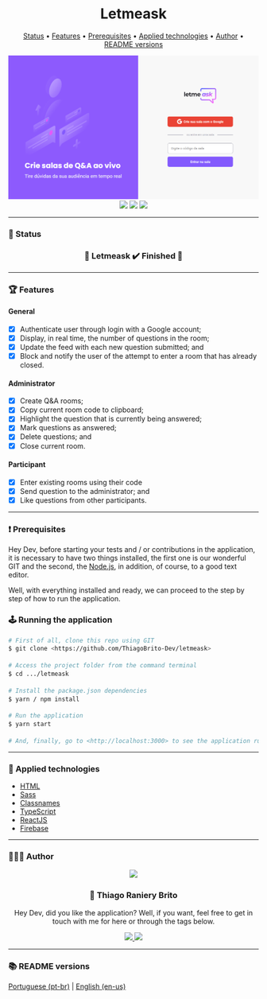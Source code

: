 <div align="center">
  <div>
    <h1>Letmeask</h1>
    <p>
      <a href="#-status">Status</a> •
      <a href="#-features">Features</a> •
      <a href="#%EF%B8%8F-prerequisites">Prerequisites</a> •
      <a href="#-applied-technologies">Applied technologies</a> •
      <a href="#-author">Author</a> •
      <a href="#-readme-versions">README versions</a>
    </p>
    <img src="./.github/letmeask.png" />
  </div>

  <div>
    <img src="https://img.shields.io/github/license/ThiagoBrito-Dev/Podcastr?color=8d5afd&style=for-the-badge" />
    <img src="https://img.shields.io/static/v1?label=version&message=1.0.0&color=8d5afd&style=for-the-badge" />
    <img src="https://img.shields.io/static/v1?label=yarn&message=v1.22.5&color=8d5afd&style=for-the-badge" />
  </div>
</div>

<hr>

### 🏁 Status

<h3 align="center">
  🎉 Letmeask ✔️ Finished 🎉
</h3>

<hr>

### 🏆 Features

#### General

- [x] Authenticate user through login with a Google account;
- [x] Display, in real time, the number of questions in the room;
- [x] Update the feed with each new question submitted; and
- [x] Block and notify the user of the attempt to enter a room that has already closed.

#### Administrator

- [x] Create Q&A rooms;
- [x] Copy current room code to clipboard;
- [x] Highlight the question that is currently being answered;
- [x] Mark questions as answered;
- [x] Delete questions; and
- [x] Close current room.

#### Participant

- [x] Enter existing rooms using their code
- [x] Send question to the administrator; and
- [x] Like questions from other participants.

<hr>

### ❗️ Prerequisites

Hey Dev, before starting your tests and / or contributions in the application, it is necessary to have two things installed, the first one is our wonderful GIT and the second, the [Node.js](https://nodejs.org/en/), in addition, of course, to a good text editor.

Well, with everything installed and ready, we can proceed to the step by step of how to run the application.

### 🕹️ Running the application

```bash
# First of all, clone this repo using GIT
$ git clone <https://github.com/ThiagoBrito-Dev/letmeask>

# Access the project folder from the command terminal
$ cd .../letmeask

# Install the package.json dependencies
$ yarn / npm install

# Run the application
$ yarn start

# And, finally, go to <http://localhost:3000> to see the application running on the local server
```

<hr>

### 🔮 Applied technologies

- [HTML](https://devdocs.io/html/)
- [Sass](https://sass-lang.com/)
- [Classnames](https://www.npmjs.com/package/classnames)
- [TypeScript](https://www.typescriptlang.org/)
- [ReactJS](https://pt-br.reactjs.org/)
- [Firebase](https://firebase.google.com/?hl=pt)

<hr>

### 👨🏽‍🎓 Author

<div align="center">
  <img src="https://github.com/ThiagoBrito-Dev.png" width="250px" />

  <br />

  <div>
    <h3>
      🤝 Thiago Raniery Brito
    </h3>
    <p>Hey Dev, did you like the application? Well, if you want, feel free to get in touch with me for here or through the tags below.</p>
  </div>
  
  <div>
    <a href="https://www.linkedin.com/in/thiagoranierybrito/">
      <img src="https://img.shields.io/badge/-LinkedIn-blue?style=for-the-badge&logo=Linkedin&logoColor=white&link=https://www.linkedin.com/in/thiagoranierybrito/" />
    </a>
    <a href="mailto:thiagobritotrs@gmail.com">
      <img src="https://img.shields.io/badge/-Gmail-c14438?style=for-the-badge&logo=Gmail&logoColor=white&link=mailto:thiagobritotrs@gmail.com" />
    </a>
  </div>
</div>

<hr>

### 📚 README versions

<div>
  <a href="https://github.com/ThiagoBrito-Dev/letmeask/blob/main/README.md">Portuguese (pt-br)</a>
  |   
  <a href="https://github.com/ThiagoBrito-Dev/letmeask/blob/main/README-en.md">English (en-us)</a>
</div>
